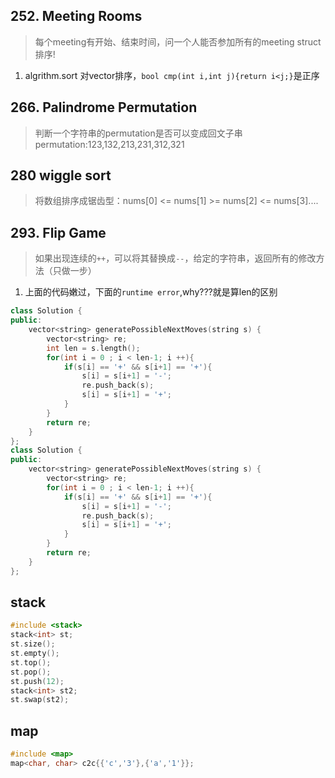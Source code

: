 ## 252. Meeting Rooms
> 每个meeting有开始、结束时间，问一个人能否参加所有的meeting
> struct排序!
1. algrithm.sort 对vector排序，`bool cmp(int i,int j){return i<j;}`是正序

## 266. Palindrome Permutation
> 判断一个字符串的permutation是否可以变成回文子串
> permutation:123,132,213,231,312,321

## 280 wiggle sort
> 将数组排序成锯齿型：nums[0] <= nums[1] >= nums[2] <= nums[3]....


## 293. Flip Game
> 如果出现连续的`++`，可以将其替换成`--`，给定的字符串，返回所有的修改方法（只做一步）

1. 上面的代码嫩过，下面的`runtime error`,why???就是算len的区别

```cpp
class Solution {
public:
    vector<string> generatePossibleNextMoves(string s) {
        vector<string> re;
        int len = s.length();
        for(int i = 0 ; i < len-1; i ++){
            if(s[i] == '+' && s[i+1] == '+'){
                s[i] = s[i+1] = '-';
                re.push_back(s);
                s[i] = s[i+1] = '+';
            }
        }
        return re;
    }
};
class Solution {
public:
    vector<string> generatePossibleNextMoves(string s) {
        vector<string> re;
        for(int i = 0 ; i < len-1; i ++){
            if(s[i] == '+' && s[i+1] == '+'){
                s[i] = s[i+1] = '-';
                re.push_back(s);
                s[i] = s[i+1] = '+';
            }
        }
        return re;
    }
};
```
## stack
```cpp
#include <stack>
stack<int> st;
st.size();
st.empty();
st.top();
st.pop();
st.push(12);
stack<int> st2;
st.swap(st2);
```

## map
```cpp
#include <map>
map<char, char> c2c{{'c','3'},{'a','1'}};
```
